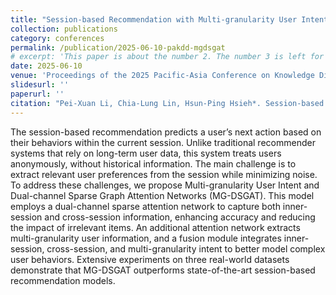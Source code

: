 ```yaml
---
title: "Session-based Recommendation with Multi-granularity User Intent and Dual-channel Sparse Graph Attention Networks"
collection: publications
category: conferences
permalink: /publication/2025-06-10-pakdd-mgdsgat
# excerpt: 'This paper is about the number 2. The number 3 is left for future work.'
date: 2025-06-10
venue: 'Proceedings of the 2025 Pacific-Asia Conference on Knowledge Discovery and Data Mining'
slidesurl: ''
paperurl: ''
citation: "Pei-Xuan Li, Chia-Lung Lin, Hsun-Ping Hsieh*. Session-based Recommendation with Multi-granularity User Intent and Dual-channel Sparse Graph Attention Networks. In Proceedings of the 2025 Pacific-Asia Conference on Knowledge Discovery and Data Mining, 2025 (PAKDD’25)"
---
```


The session-based recommendation predicts a user’s next action based on their behaviors within the current session. Unlike traditional recommender systems that rely on long-term user data, this system treats users anonymously, without historical information. The main challenge is to extract relevant user preferences from the session while minimizing noise. To address these challenges, we propose Multi-granularity User Intent and Dual-channel Sparse Graph Attention Networks (MG-DSGAT). This model employs a dual-channel sparse attention network to capture both inner-session and cross-session information, enhancing accuracy and reducing the impact of irrelevant items. An additional attention network extracts multi-granularity user information, and a fusion module integrates inner-session, cross-session, and multi-granularity intent to better model complex user behaviors. Extensive experiments on three real-world datasets demonstrate that MG-DSGAT outperforms state-of-the-art session-based recommendation models.